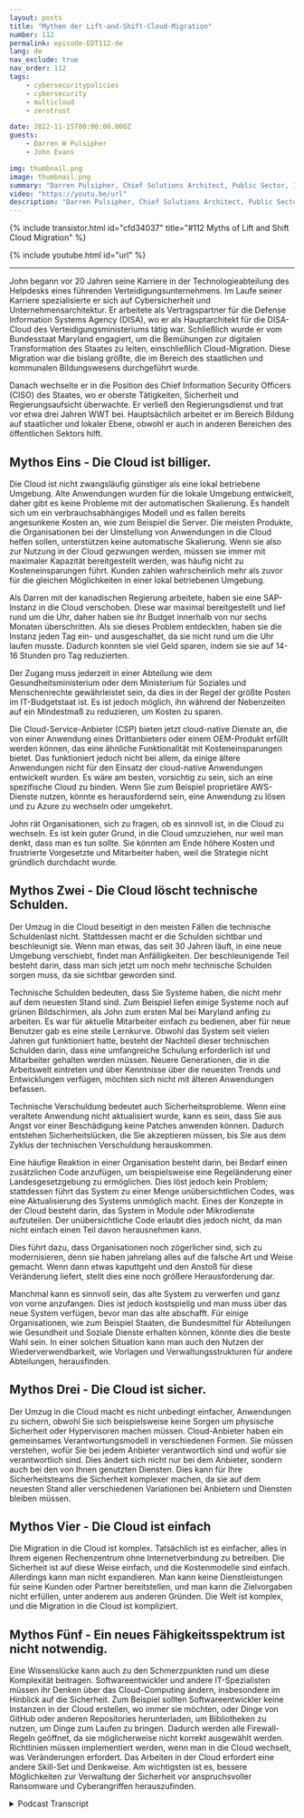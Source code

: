 ```yaml
---
layout: posts
title: "Mythen der Lift-and-Shift-Cloud-Migration"
number: 112
permalink: episode-EDT112-de
lang: de
nav_exclude: true
nav_order: 112
tags:
    - cybersecuritypolicies
    - cybersecurity
    - multicloud
    - zerotrust

date: 2022-11-15T00:00:00.000Z
guests:
    - Darren W Pulsipher
    - John Evans

img: thumbnail.png
image: thumbnail.png
summary: "Darren Pulsipher, Chief Solutions Architect, Public Sector, Intel, und John Evans, Chief Technology Advisor, WWT, diskutieren fünf Mythen zur Cloud-Migration durch Lift and Shift."
video: "https://youtu.be/url"
description: "Darren Pulsipher, Chief Solutions Architect, Public Sector, Intel, und John Evans, Chief Technology Advisor, WWT, diskutieren fünf Mythen zur Cloud-Migration durch Lift and Shift."
---
```


<div>
{% include transistor.html id="cfd34037" title="#112 Myths of Lift and Shift Cloud Migration" %}

{% include youtube.html id="url" %}
</div>

---

John begann vor 20 Jahren seine Karriere in der Technologieabteilung des Helpdesks eines führenden Verteidigungsunternehmens. Im Laufe seiner Karriere spezialisierte er sich auf Cybersicherheit und Unternehmensarchitektur. Er arbeitete als Vertragspartner für die Defense Information Systems Agency (DISA), wo er als Hauptarchitekt für die DISA-Cloud des Verteidigungsministeriums tätig war. Schließlich wurde er vom Bundesstaat Maryland engagiert, um die Bemühungen zur digitalen Transformation des Staates zu leiten, einschließlich Cloud-Migration. Diese Migration war die bislang größte, die im Bereich des staatlichen und kommunalen Bildungswesens durchgeführt wurde.

Danach wechselte er in die Position des Chief Information Security Officers (CISO) des Staates, wo er oberste Tätigkeiten, Sicherheit und Regierungsaufsicht überwachte. Er verließ den Regierungsdienst und trat vor etwa drei Jahren WWT bei. Hauptsächlich arbeitet er im Bereich Bildung auf staatlicher und lokaler Ebene, obwohl er auch in anderen Bereichen des öffentlichen Sektors hilft.

## Mythos Eins - Die Cloud ist billiger.

Die Cloud ist nicht zwangsläufig günstiger als eine lokal betriebene Umgebung. Alte Anwendungen wurden für die lokale Umgebung entwickelt, daher gibt es keine Probleme mit der automatischen Skalierung. Es handelt sich um ein verbrauchsabhängiges Modell und es fallen bereits angesunkene Kosten an, wie zum Beispiel die Server. Die meisten Produkte, die Organisationen bei der Umstellung von Anwendungen in die Cloud helfen sollen, unterstützen keine automatische Skalierung. Wenn sie also zur Nutzung in der Cloud gezwungen werden, müssen sie immer mit maximaler Kapazität bereitgestellt werden, was häufig nicht zu Kosteneinsparungen führt. Kunden zahlen wahrscheinlich mehr als zuvor für die gleichen Möglichkeiten in einer lokal betriebenen Umgebung.

Als Darren mit der kanadischen Regierung arbeitete, haben sie eine SAP-Instanz in die Cloud verschoben. Diese war maximal bereitgestellt und lief rund um die Uhr, daher haben sie ihr Budget innerhalb von nur sechs Monaten überschritten. Als sie dieses Problem entdeckten, haben sie die Instanz jeden Tag ein- und ausgeschaltet, da sie nicht rund um die Uhr laufen musste. Dadurch konnten sie viel Geld sparen, indem sie sie auf 14-16 Stunden pro Tag reduzierten.

Der Zugang muss jederzeit in einer Abteilung wie dem Gesundheitsministerium oder dem Ministerium für Soziales und Menschenrechte gewährleistet sein, da dies in der Regel der größte Posten im IT-Budgetstaat ist. Es ist jedoch möglich, ihn während der Nebenzeiten auf ein Mindestmaß zu reduzieren, um Kosten zu sparen.

Die Cloud-Service-Anbieter (CSP) bieten jetzt cloud-native Dienste an, die von einer Anwendung eines Drittanbieters oder einem OEM-Produkt erfüllt werden können, das eine ähnliche Funktionalität mit Kosteneinsparungen bietet. Das funktioniert jedoch nicht bei allem, da einige ältere Anwendungen nicht für den Einsatz der cloud-native Anwendungen entwickelt wurden. Es wäre am besten, vorsichtig zu sein, sich an eine spezifische Cloud zu binden. Wenn Sie zum Beispiel proprietäre AWS-Dienste nutzen, könnte es herausfordernd sein, eine Anwendung zu lösen und zu Azure zu wechseln oder umgekehrt.

John rät Organisationen, sich zu fragen, ob es sinnvoll ist, in die Cloud zu wechseln. Es ist kein guter Grund, in die Cloud umzuziehen, nur weil man denkt, dass man es tun sollte. Sie könnten am Ende höhere Kosten und frustrierte Vorgesetzte und Mitarbeiter haben, weil die Strategie nicht gründlich durchdacht wurde.

## Mythos Zwei - Die Cloud löscht technische Schulden.

Der Umzug in die Cloud beseitigt in den meisten Fällen die technische Schuldenlast nicht. Stattdessen macht er die Schulden sichtbar und beschleunigt sie. Wenn man etwas, das seit 30 Jahren läuft, in eine neue Umgebung verschiebt, findet man Anfälligkeiten. Der beschleunigende Teil besteht darin, dass man sich jetzt um noch mehr technische Schulden sorgen muss, da sie sichtbar geworden sind.

Technische Schulden bedeuten, dass Sie Systeme haben, die nicht mehr auf dem neuesten Stand sind. Zum Beispiel liefen einige Systeme noch auf grünen Bildschirmen, als John zum ersten Mal bei Maryland anfing zu arbeiten. Es war für aktuelle Mitarbeiter einfach zu bedienen, aber für neue Benutzer gab es eine steile Lernkurve. Obwohl das System seit vielen Jahren gut funktioniert hatte, besteht der Nachteil dieser technischen Schulden darin, dass eine umfangreiche Schulung erforderlich ist und Mitarbeiter gehalten werden müssen. Neuere Generationen, die in die Arbeitswelt eintreten und über Kenntnisse über die neuesten Trends und Entwicklungen verfügen, möchten sich nicht mit älteren Anwendungen befassen.

Technische Verschuldung bedeutet auch Sicherheitsprobleme. Wenn eine veraltete Anwendung nicht aktualisiert wurde, kann es sein, dass Sie aus Angst vor einer Beschädigung keine Patches anwenden können. Dadurch entstehen Sicherheitslücken, die Sie akzeptieren müssen, bis Sie aus dem Zyklus der technischen Verschuldung herauskommen.

Eine häufige Reaktion in einer Organisation besteht darin, bei Bedarf einen zusätzlichen Code anzufügen, um beispielsweise eine Regeländerung einer Landesgesetzgebung zu ermöglichen. Dies löst jedoch kein Problem; stattdessen führt das System zu einer Menge unübersichtlichen Codes, was eine Aktualisierung des Systems unmöglich macht. Eines der Konzepte in der Cloud besteht darin, das System in Module oder Mikrodienste aufzuteilen. Der unübersichtliche Code erlaubt dies jedoch nicht, da man nicht einfach einen Teil davon herausnehmen kann.

Dies führt dazu, dass Organisationen noch zögerlicher sind, sich zu modernisieren, denn sie haben jahrelang alles auf die falsche Art und Weise gemacht. Wenn dann etwas kaputtgeht und den Anstoß für diese Veränderung liefert, stellt dies eine noch größere Herausforderung dar.

Manchmal kann es sinnvoll sein, das alte System zu verwerfen und ganz von vorne anzufangen. Dies ist jedoch kostspielig und man muss über das neue System verfügen, bevor man das alte abschafft. Für einige Organisationen, wie zum Beispiel Staaten, die Bundesmittel für Abteilungen wie Gesundheit und Soziale Dienste erhalten können, könnte dies die beste Wahl sein. In einer solchen Situation kann man auch den Nutzen der Wiederverwendbarkeit, wie Vorlagen und Verwaltungsstrukturen für andere Abteilungen, herausfinden.

## Mythos Drei - Die Cloud ist sicher.

Der Umzug in die Cloud macht es nicht unbedingt einfacher, Anwendungen zu sichern, obwohl Sie sich beispielsweise keine Sorgen um physische Sicherheit oder Hypervisoren machen müssen. Cloud-Anbieter haben ein gemeinsames Verantwortungsmodell in verschiedenen Formen. Sie müssen verstehen, wofür Sie bei jedem Anbieter verantwortlich sind und wofür sie verantwortlich sind. Dies ändert sich nicht nur bei dem Anbieter, sondern auch bei den von Ihnen genutzten Diensten. Dies kann für Ihre Sicherheitsteams die Sicherheit komplexer machen, da sie auf dem neuesten Stand aller verschiedenen Variationen bei Anbietern und Diensten bleiben müssen.

## Mythos Vier - Die Cloud ist einfach

Die Migration in die Cloud ist komplex. Tatsächlich ist es einfacher, alles in Ihrem eigenen Rechenzentrum ohne Internetverbindung zu betreiben. Die Sicherheit ist auf diese Weise einfach, und die Kostenmodelle sind einfach. Allerdings kann man nicht expandieren. Man kann keine Dienstleistungen für seine Kunden oder Partner bereitstellen, und man kann die Zielvorgaben nicht erfüllen, unter anderem aus anderen Gründen. Die Welt ist komplex, und die Migration in die Cloud ist kompliziert.

## Mythos Fünf - Ein neues Fähigkeitsspektrum ist nicht notwendig.

Eine Wissenslücke kann auch zu den Schmerzpunkten rund um diese Komplexität beitragen. Softwareentwickler und andere IT-Spezialisten müssen ihr Denken über das Cloud-Computing ändern, insbesondere im Hinblick auf die Sicherheit. Zum Beispiel sollten Softwareentwickler keine Instanzen in der Cloud erstellen, wo immer sie möchten, oder Dinge von GitHub oder anderen Repositories herunterladen, um Bibliotheken zu nutzen, um Dinge zum Laufen zu bringen. Dadurch werden alle Firewall-Regeln geöffnet, da sie möglicherweise nicht korrekt ausgewählt werden. Richtlinien müssen implementiert werden, wenn man in die Cloud wechselt, was Veränderungen erfordert. Das Arbeiten in der Cloud erfordert eine andere Skill-Set und Denkweise. Am wichtigsten ist es, bessere Möglichkeiten zur Verwaltung der Sicherheit vor anspruchsvoller Ransomware und Cyberangriffen herauszufinden.



<details>
<summary> Podcast Transcript </summary>

<p></p>

</details>
